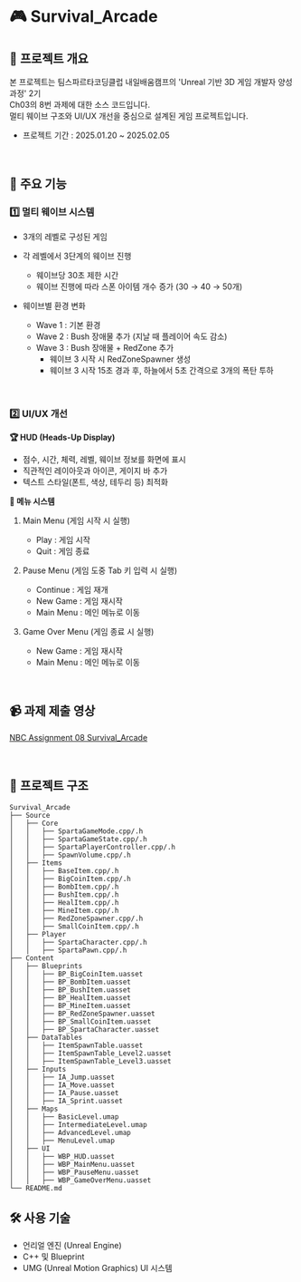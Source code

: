 # 🎮 Survival_Arcade

## 📌 프로젝트 개요
본 프로젝트는 팀스파르타코딩클럽 내일배움캠프의 'Unreal 기반 3D 게임 개발자 양성과정' 2기   
Ch03의 8번 과제에 대한 소스 코드입니다.   
멀티 웨이브 구조와 UI/UX 개선을 중심으로 설계된 게임 프로젝트입니다.   
- 프로젝트 기간 : 2025.01.20 ~ 2025.02.05

</br>

## 🚀 주요 기능

### 1️⃣ 멀티 웨이브 시스템

- 3개의 레벨로 구성된 게임
- 각 레벨에서 3단계의 웨이브 진행
    - 웨이브당 30초 제한 시간
    - 웨이브 진행에 따라 스폰 아이템 개수 증가 (30 → 40 → 50개)

- 웨이브별 환경 변화
    - Wave 1 : 기본 환경
    - Wave 2 : Bush 장애물 추가 (지날 때 플레이어 속도 감소)
    - Wave 3 : Bush 장애물 + RedZone 추가
        - 웨이브 3 시작 시 RedZoneSpawner 생성
        - 웨이브 3 시작 15초 경과 후, 하늘에서 5초 간격으로 3개의 폭탄 투하
</br>

### 2️⃣ UI/UX 개선

**🏆 HUD (Heads-Up Display)**

- 점수, 시간, 체력, 레벨, 웨이브 정보를 화면에 표시
- 직관적인 레이아웃과 아이콘, 게이지 바 추가
- 텍스트 스타일(폰트, 색상, 테두리 등) 최적화

**📜 메뉴 시스템**
1. Main Menu (게임 시작 시 실행)
    - Play : 게임 시작
    - Quit : 게임 종료

2. Pause Menu (게임 도중 Tab 키 입력 시 실행)
    - Continue : 게임 재개
    - New Game : 게임 재시작
    - Main Menu : 메인 메뉴로 이동

3. Game Over Menu (게임 종료 시 실행)
    - New Game : 게임 재시작
    - Main Menu : 메인 메뉴로 이동
  
</br>

## 📹 과제 제출 영상
[NBC Assignment 08 Survival_Arcade](https://youtu.be/aSClUMJm5XQ)
  
</br>

## 📂 프로젝트 구조
```Text
Survival_Arcade
├── Source
│   ├── Core
│   │   ├── SpartaGameMode.cpp/.h
│   │   ├── SpartaGameState.cpp/.h
│   │   ├── SpartaPlayerController.cpp/.h
│   │   ├── SpawnVolume.cpp/.h
│   ├── Items
│   │   ├── BaseItem.cpp/.h
│   │   ├── BigCoinItem.cpp/.h
│   │   ├── BombItem.cpp/.h
│   │   ├── BushItem.cpp/.h
│   │   ├── HealItem.cpp/.h
│   │   ├── MineItem.cpp/.h
│   │   ├── RedZoneSpawner.cpp/.h
│   │   ├── SmallCoinItem.cpp/.h
│   ├── Player
│   │   ├── SpartaCharacter.cpp/.h
│   │   ├── SpartaPawn.cpp/.h
├── Content
│   ├── Blueprints
│   │   ├── BP_BigCoinItem.uasset
│   │   ├── BP_BombItem.uasset
│   │   ├── BP_BushItem.uasset
│   │   ├── BP_HealItem.uasset
│   │   ├── BP_MineItem.uasset
│   │   ├── BP_RedZoneSpawner.uasset
│   │   ├── BP_SmallCoinItem.uasset
│   │   ├── BP_SpartaCharacter.uasset
│   ├── DataTables
│   │   ├── ItemSpawnTable.uasset
│   │   ├── ItemSpawnTable_Level2.uasset
│   │   ├── ItemSpawnTable_Level3.uasset
│   ├── Inputs
│   │   ├── IA_Jump.uasset
│   │   ├── IA_Move.uasset
│   │   ├── IA_Pause.uasset
│   │   ├── IA_Sprint.uasset
│   ├── Maps
│   │   ├── BasicLevel.umap
│   │   ├── IntermediateLevel.umap
│   │   ├── AdvancedLevel.umap
│   │   ├── MenuLevel.umap
│   ├── UI
│   │   ├── WBP_HUD.uasset
│   │   ├── WBP_MainMenu.uasset
│   │   ├── WBP_PauseMenu.uasset
│   │   ├── WBP_GameOverMenu.uasset
└── README.md
```

## 🛠 사용 기술
- 언리얼 엔진 (Unreal Engine)
- C++ 및 Blueprint
- UMG (Unreal Motion Graphics) UI 시스템
